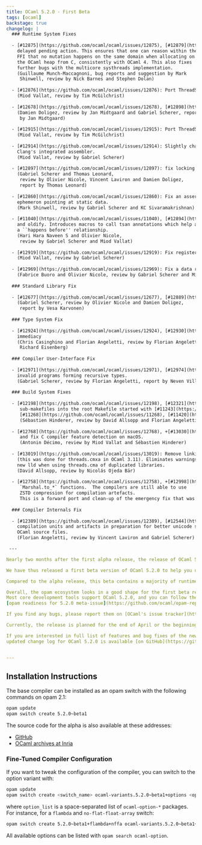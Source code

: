 ```yaml
---
title: OCaml 5.2.0 - First Beta
tags: [ocaml]
backstage: true
changelog: |
  ### Runtime System Fixes
  
  - [#12875](https://github.com/ocaml/ocaml/issues/12875), [#12879](https://github.com/ocaml/ocaml/issues/12879), [#12882](https://github.com/ocaml/ocaml/issues/12882): Execute preemptive systhread switching as a
    delayed pending action. This ensures that one can reason within the
    FFI that no mutation happens on the same domain when allocating on
    the OCaml heap from C, consistently with OCaml 4. This also fixes
    further bugs with the multicore systhreads implementation.
    (Guillaume Munch-Maccagnoni, bug reports and suggestion by Mark
     Shinwell, review by Nick Barnes and Stephen Dolan)
 
  - [#12876](https://github.com/ocaml/ocaml/issues/12876): Port ThreadSanitizer support to Linux on POWER
    (Miod Vallat, review by Tim McGilchrist)
  
  - [#12678](https://github.com/ocaml/ocaml/issues/12678), [#12898](https://github.com/ocaml/ocaml/issues/12898): free channel buffers on close rather than on finalization
    (Damien Doligez, review by Jan Midtgaard and Gabriel Scherer, report
     by Jan Midtgaard)
  
  - [#12915](https://github.com/ocaml/ocaml/issues/12915): Port ThreadSanitizer support to Linux on s390x
    (Miod Vallat, review by Tim McGilchrist)
  
  - [#12914](https://github.com/ocaml/ocaml/issues/12914): Slightly change the s390x assembly dialect in order to build with
    Clang's integrated assembler.
    (Miod Vallat, review by Gabriel Scherer)
  
  - [#12897](https://github.com/ocaml/ocaml/issues/12897): fix locking bugs in Runtime_events
    (Gabriel Scherer and Thomas Leonard,
     review by Olivier Nicole, Vincent Laviron and Damien Doligez,
     report by Thomas Leonard)
  
  - [#12860](https://github.com/ocaml/ocaml/issues/12860): Fix an assertion that wasn't taking into account the possibility of an
    ephemeron pointing at static data.
    (Mark Shinwell, review by Gabriel Scherer and KC Sivaramakrishnan)
  
  - [#11040](https://github.com/ocaml/ocaml/issues/11040), [#12894](https://github.com/ocaml/ocaml/issues/12894): Silence false data race observed between caml_shared_try_alloc
    and oldify. Introduces macros to call tsan annotations which help annotate
    a ``happens before'' relationship.
    (Hari Hara Naveen S and Olivier Nicole,
     review by Gabriel Scherer and Miod Vallat)
  
  - [#12919](https://github.com/ocaml/ocaml/issues/12919): Fix register corruption in caml_callback2_asm on s390x.
    (Miod Vallat, review by Gabriel Scherer)
  
  - [#12969](https://github.com/ocaml/ocaml/issues/12969): Fix a data race in caml_darken_cont
    (Fabrice Buoro and Olivier Nicole, review by Gabriel Scherer and Miod Vallat)
  
  ### Standard Library Fix
  
  - [#12677](https://github.com/ocaml/ocaml/issues/12677), [#12889](https://github.com/ocaml/ocaml/issues/12889): make Domain.DLS thread-safe
    (Gabriel Scherer, review by Olivier Nicole and Damien Doligez,
     report by Vesa Karvonen)
  
  ### Type System Fix
  
  - [#12924](https://github.com/ocaml/ocaml/issues/12924), [#12930](https://github.com/ocaml/ocaml/issues/12930): Rework package constraint checking to improve interaction with
    immediacy
    (Chris Casinghino and Florian Angeletti, review by Florian Angeletti and
     Richard Eisenberg)
  
  ### Compiler User-Interface Fix
  
  - [#12971](https://github.com/ocaml/ocaml/issues/12971), [#12974](https://github.com/ocaml/ocaml/issues/12974): fix an uncaught Ctype.Escape exception on some
    invalid programs forming recursive types.
    (Gabriel Scherer, review by Florian Angeletti, report by Neven Villani)
  
  ### Build System Fixes
  
  - [#12198](https://github.com/ocaml/ocaml/issues/12198), [#12321](https://github.com/ocaml/ocaml/issues/12321), [#12586](https://github.com/ocaml/ocaml/issues/12586), [#12616](https://github.com/ocaml/ocaml/issues/12616), [#12706](https://github.com/ocaml/ocaml/issues/12706), +[#13048](https://github.com/ocaml/ocaml/issues/13048): continue the merge of the
     sub-makefiles into the root Makefile started with [#11243](https://github.com/ocaml/ocaml/issues/11243), [#11248](https://github.com/ocaml/ocaml/issues/11248),
     [#11268](https://github.com/ocaml/ocaml/issues/11268), [#11420](https://github.com/ocaml/ocaml/issues/11420) and [#11675](https://github.com/ocaml/ocaml/issues/11675).
     (Sébastien Hinderer, review by David Allsopp and Florian Angeletti)
  
  - [#12768](https://github.com/ocaml/ocaml/issues/12768), +[#13030](https://github.com/ocaml/ocaml/issues/13030): Detect mingw-w64 coupling with GCC or LLVM, detect clang-cl,
     and fix C compiler feature detection on macOS.
     (Antonin Décimo, review by Miod Vallat and Sébastien Hinderer)
  
  - [#13019](https://github.com/ocaml/ocaml/issues/13019): Remove linking instructions for the Unix library from threads.cma
    (this was done for threads.cmxa in OCaml 3.11). Eliminates warnings from
    new lld when using threads.cma of duplicated libraries.
    (David Allsopp, review by Nicolás Ojeda Bär)
  
  - [#12758](https://github.com/ocaml/ocaml/issues/12758), +[#12998](https://github.com/ocaml/ocaml/issues/12998): Remove the `Marshal.Compression` flag to the
     `Marshal.to_*` functions.  The compilers are still able to use
     ZSTD compression for compilation artefacts.
     This is a forward port and clean-up of the emergency fix that was introduced
  
  ### Compiler Internals Fix
  
  - [#12389](https://github.com/ocaml/ocaml/issues/12389), [#12544](https://github.com/ocaml/ocaml/issues/12544), [#12984](https://github.com/ocaml/ocaml/issues/12984), +[#12987](https://github.com/ocaml/ocaml/issues/12987): centralize the handling of metadata for
    compilation units and artifacts in preparation for better unicode support for
    OCaml source files.
    (Florian Angeletti, review by Vincent Laviron and Gabriel Scherer)

 ---

Nearly two months after the first alpha release, the release of OCaml 5.2.0 is drawing near.

We have thus released a first beta version of OCaml 5.2.0 to help you update your softwares and libraries ahead of the release (see below for the installation instructions).

Compared to the alpha release, this beta contains a majority of runtime system fixes, and a handful of other fixes across many subsystems.

Overall, the opam ecosystem looks in a good shape for the first beta release.
Most core development tools support OCaml 5.2.0, and you can follow the last remaining wrinkles on the
[opam readiness for 5.2.0 meta-issue](https://github.com/ocaml/opam-repository/issues/25182).

If you find any bugs, please report them on [OCaml's issue tracker](https://github.com/ocaml/ocaml/issues).

Currently, the release is planned for the end of April or the beginning of May.

If you are interested in full list of features and bug fixes of the new OCaml version, the
updated change log for OCaml 5.2.0 is available [on GitHub](https://github.com/ocaml/ocaml/blob/5.2/Changes).


---
```

## Installation Instructions

The base compiler can be installed as an opam switch with the following commands
on opam 2.1:

```bash
opam update
opam switch create 5.2.0~beta1
```

The source code for the alpha is also available at these addresses:

* [GitHub](https://github.com/ocaml/ocaml/archive/5.2.0-beta1.tar.gz)
* [OCaml archives at Inria](https://caml.inria.fr/pub/distrib/ocaml-5.2/ocaml-5.2.0~beta1.tar.gz)

### Fine-Tuned Compiler Configuration

If you want to tweak the configuration of the compiler, you can switch to the option variant with:

```bash
opam update
opam switch create <switch_name> ocaml-variants.5.2.0~beta1+options <option_list>
```

where `option_list` is a space-separated list of `ocaml-option-*` packages. For instance, for a `flambda` and `no-flat-float-array` switch:

```bash
opam switch create 5.2.0~beta1+flambda+nffa ocaml-variants.5.2.0~beta1+options ocaml-option-flambda ocaml-option-no-flat-float-array
```

All available options can be listed with `opam search ocaml-option`.
